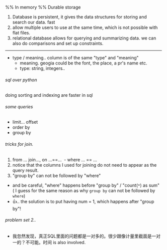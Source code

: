 %% In memory
%% Durable storage

1. Database is persistent, it gives the data structures for storing and search our data. fast
2. allow multiple users to use at the same time, which is not possible with flat files.
3. relational database allows for querying and summarizing data. we can also do comparisons and set up constraints.
----------------

* type / meaning.. column is of the same "type" and "meaning"
  * meaning. geogia could be the font, the place, a pr's name etc.
  * type: string, integers..
 
###### sql over python
doing sorting and indexing are faster in sql

###### some queries
- limit... offset
- order by
- group by

###### tricks for join.
1. from ... join..., on ...==...
  - where ... == ...
2. notice that the columns I used for joining do not need to appear as the query result.
3. "group by" can not be followed by "where"
  - and be careful, "where" happens before "group by" / "count(`*`) as sum" ( I guess for the same reason as 
  why `group by` can not be followed by `where`)
  - :+1:.. the solution is to put having num = 1, which happens after "group by"!

###### problem set 2..
- 我忽然发现，真正SQL里面的问题都是一对多的。很少跟像计量里截面是一对一的？不可能。时间 is also involved.
